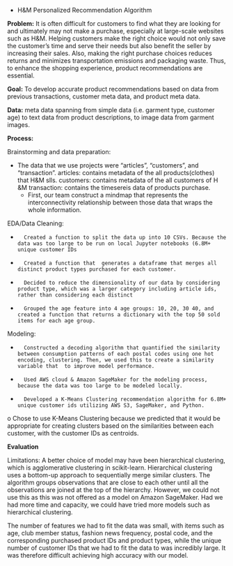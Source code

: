 
* H&M Personalized Recommendation Algorithm

 
**Problem:**
It is often difficult for customers to find what they are looking for and ultimately may not make a purchase, especially at large-scale websites such as H&M. Helping customers make the right choice would not only save the customer’s time and serve their needs but also benefit the seller by increasing their sales. Also, making the right purchase choices reduces returns and minimizes transportation emissions and packaging waste. Thus, to enhance the shopping experience, product recommendations are essential.
 
**Goal:**
To develop accurate product recommendations based on data from previous transactions, customer meta data, and product meta data.
 
**Data:**
meta data spanning from simple data (i.e. garment type, customer age) to text data from product descriptions, to image data from garment images.
 
**Process:**

Brainstorming and data preparation:
-	The data that we use projects were “articles”, “customers”, and “transaction”.
articles: contains metadata of the all products(clothes) that H&M slls.
customers: contains metadata of the all customers of H &M
transaction: contains the timesereis data of products purchase.
	- 	First, our team construct a mindmap that represents the interconnectivity relationship between 
those data that wraps the whole information.
 
EDA/Data Cleaning:
-    	Created a function to split the data up into 10 CSVs. Because the data was too large to be run on local Jupyter notebooks (6.8M+ unique customer IDs

-    	Created a function that  generates a dataframe that merges all distinct product types purchased for each customer.
-    	Decided to reduce the dimensionality of our data by considering product type, which was a larger category including article ids, rather than considering each distinct            
-    	Grouped the age feature into 4 age groups: 10, 20, 30 40, and created a function that returns a dictionary with the top 50 sold items for each age group.
 
Modeling:
-    	Constructed a decoding algorithm that quantified the similarity between consumption patterns of each postal codes using one hot encoding, clustering. Then, we used this to create a similarity variable that  to improve model performance.
-    	Used AWS cloud & Amazon SageMaker for the modeling process, because the data was too large to be modeled locally.
-    	Developed a K-Means Clustering recommendation algorithm for 6.8M+ unique customer ids utilizing AWS S3, SageMaker, and Python.
o   Chose to use K-Means Clustering because we predicted that it would be appropriate for creating clusters based on the similarities between each customer, with the customer IDs as centroids.
 
**Evaluation**
 
Limitations:
A better choice of model may have been hierarchical clustering, which is agglomerative clustering in scikit-learn. Hierarchical clustering uses a bottom-up approach to sequentially merge similar clusters. The algorithm groups observations that are close to each other until all the observations are joined at the top of the hierarchy. However, we could not use this as this was not offered as a model on Amazon SageMaker. Had we had more time and capacity, we could have tried more models such as hierarchical clustering.
 
The number of features we had to fit the data was small, with items such as age, club member status, fashion news frequency, postal code, and the corresponding purchased product IDs and product types, while the unique number of customer IDs that we had to fit the data to was incredibly large. It was therefore difficult achieving high accuracy with our model.
